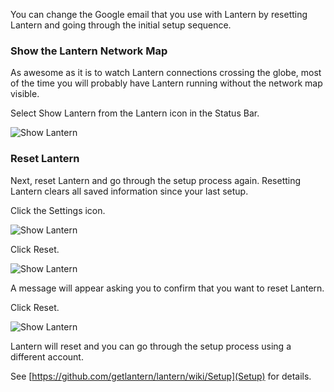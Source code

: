 You can change the Google email that you use with Lantern by resetting Lantern and going through the initial setup sequence.

### Show the Lantern Network Map

As awesome as it is to watch Lantern connections crossing the globe, most of the time you will probably have Lantern running without the network map visible.

Select Show Lantern from the Lantern icon in the Status Bar.

![Show Lantern](https://dl.dropboxusercontent.com/u/253631/Show_Lantern.png)

### Reset Lantern

Next, reset Lantern and go through the setup process again. Resetting Lantern clears all saved information since your last setup.

Click the Settings icon.

![Show Lantern](https://dl.dropboxusercontent.com/u/253631/Lantern_Settings_Icon.png)

Click Reset.

![Show Lantern](https://dl.dropboxusercontent.com/u/253631/Lantern_Reset_Button.png)

A message will appear asking you to confirm that you want to reset Lantern.

Click Reset.

![Show Lantern](https://dl.dropboxusercontent.com/u/253631/Lantern_Confirm_Reset.png)

Lantern will reset and you can go through the setup process using a different account.

See [https://github.com/getlantern/lantern/wiki/Setup](Setup) for details.